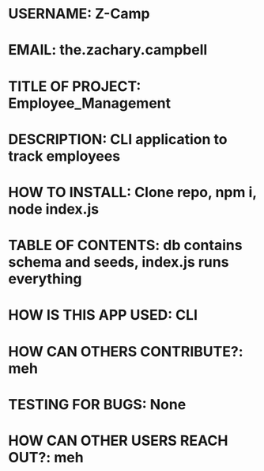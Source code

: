 # USERNAME: Z-Camp
# EMAIL: the.zachary.campbell
# TITLE OF PROJECT: Employee_Management
# DESCRIPTION: CLI application to track employees
# HOW TO INSTALL: Clone repo, npm i, node index.js
# TABLE OF CONTENTS: db contains schema and seeds, index.js runs everything
# HOW IS THIS APP USED: CLI
# HOW CAN OTHERS CONTRIBUTE?: meh
# TESTING FOR BUGS: None
# HOW CAN OTHER USERS REACH OUT?: meh
